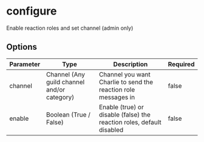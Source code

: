 # configure

Enable reaction roles and set channel (admin only)

## Options

|Parameter|Type|Description|Required|
|-|-|-|-|
|channel|Channel (Any guild channel and/or category)|Channel you want Charlie to send the reaction role messages in|false|
|enable|Boolean (True / False)|Enable (true) or disable (false) the reaction roles, default disabled|false|
